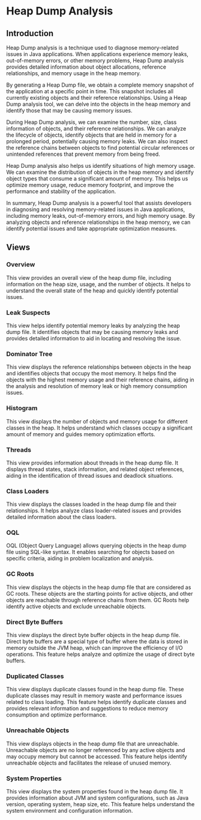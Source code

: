 # Heap Dump Analysis

## Introduction

Heap Dump analysis is a technique used to diagnose memory-related issues in Java applications. When applications
experience memory leaks, out-of-memory errors, or other memory problems, Heap Dump analysis provides detailed
information about object allocations, reference relationships, and memory usage in the heap memory.

By generating a Heap Dump file, we obtain a complete memory snapshot of the application at a specific point in time.
This snapshot includes all currently existing objects and their reference relationships. Using a Heap Dump analysis
tool, we can delve into the objects in the heap memory and identify those that may be causing memory issues.

During Heap Dump analysis, we can examine the number, size, class information of objects, and their reference
relationships. We can analyze the lifecycle of objects, identify objects that are held in memory for a prolonged period,
potentially causing memory leaks. We can also inspect the reference chains between objects to find potential circular
references or unintended references that prevent memory from being freed.

Heap Dump analysis also helps us identify situations of high memory usage. We can examine the distribution of objects in
the heap memory and identify object types that consume a significant amount of memory. This helps us optimize memory
usage, reduce memory footprint, and improve the performance and stability of the application.

In summary, Heap Dump analysis is a powerful tool that assists developers in diagnosing and resolving memory-related
issues in Java applications, including memory leaks, out-of-memory errors, and high memory usage. By analyzing objects
and reference relationships in the heap memory, we can identify potential issues and take appropriate optimization
measures.

## Views

### Overview

This view provides an overall view of the heap dump file, including information on the heap size, usage, and the
number of objects. It helps to understand the overall state of the heap and quickly identify potential issues.

### Leak Suspects

This view helps identify potential memory leaks by analyzing the heap dump file. It identifies objects
that may be causing memory leaks and provides detailed information to aid in locating and resolving the issue.

### Dominator Tree

This view displays the reference relationships between objects in the heap and identifies objects that occupy
the most memory. It helps find the objects with the highest memory usage and their reference chains, aiding in the
analysis and resolution of memory leak or high memory consumption issues.

### Histogram

This view displays the number of objects and memory usage for different classes in the heap. It helps understand
which classes occupy a significant amount of memory and guides memory optimization efforts.

### Threads

This view provides information about threads in the heap dump file. It displays thread states, stack
information, and related object references, aiding in the identification of thread issues and deadlock situations.

### Class Loaders

This view displays the classes loaded in the heap dump file and their relationships. It helps analyze
class loader-related issues and provides detailed information about the class loaders.

### OQL

OQL (Object Query Language) allows querying objects in the heap dump file using SQL-like syntax. It enables searching
for objects based on specific criteria, aiding in problem localization and analysis.

### GC Roots

This view displays the objects in the heap dump file that are considered as GC roots. These objects are the starting
points for active objects, and other objects are reachable through reference chains from them. GC Roots help identify
active objects and exclude unreachable objects.

### Direct Byte Buffers

This view displays the direct byte buffer objects in the heap dump file. Direct byte buffers are a special
type of buffer where the data is stored in memory outside the JVM heap, which can improve the efficiency of I/O
operations. This feature helps analyze and optimize the usage of direct byte buffers.

### Duplicated Classes

This view displays duplicate classes found in the heap dump file. These duplicate classes may
result in memory waste and performance issues related to class loading. This feature helps identify duplicate classes
and provides relevant information and suggestions to reduce memory consumption and optimize performance.

### Unreachable Objects

This view displays objects in the heap dump file that are unreachable. Unreachable objects are no
longer referenced by any active objects and may occupy memory but cannot be accessed. This feature helps identify
unreachable objects and facilitates the release of unused memory.

### System Properties

This view displays the system properties found in the heap dump file. It provides information about
JVM and system configurations, such as Java version, operating system, heap size, etc. This feature helps understand the
system environment and configuration information.